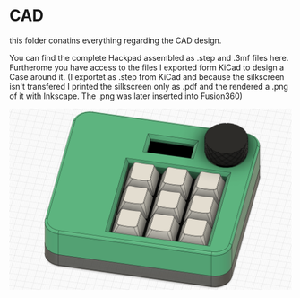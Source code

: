 # CAD

this folder conatins everything regarding the CAD design.

You can find the complete Hackpad assembled as .step and .3mf files here.
Furtherome you have access to the files I exported form KiCad to design a Case around it. (I exportet as .step from KiCad and because the silkscreen isn't transfered I printed the silkscreen only as .pdf and the rendered a .png of it with Inkscape. The .png was later inserted into Fusion360)

![DialPad fully assembled](../images/DialPad_fully.png)
